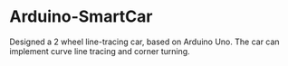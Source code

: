 # Arduino-SmartCar
Designed a 2 wheel line-tracing car, based on Arduino Uno. The car can implement curve line tracing and corner turning.
